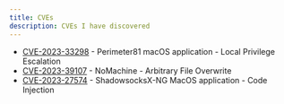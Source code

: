 ```yaml
---
title: CVEs
description: CVEs I have discovered
---
```


* [CVE-2023-33298](../posts/cve_2023_33298.html) - Perimeter81 macOS application - Local Privilege Escalation
* [CVE-2023-39107](../posts/nomachine_afo.html) - NoMachine - Arbitrary File Overwrite
* [CVE-2023-27574](../posts/cve_2023_27574.html) - ShadowsocksX-NG MacOS application - Code Injection
